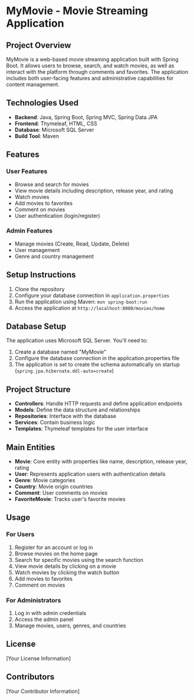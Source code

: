 # MyMovie - Movie Streaming Application

## Project Overview
MyMovie is a web-based movie streaming application built with Spring Boot. It allows users to browse, search, and watch movies, as well as interact with the platform through comments and favorites. The application includes both user-facing features and administrative capabilities for content management.

## Technologies Used
- **Backend**: Java, Spring Boot, Spring MVC, Spring Data JPA
- **Frontend**: Thymeleaf, HTML, CSS
- **Database**: Microsoft SQL Server
- **Build Tool**: Maven

## Features
### User Features
- Browse and search for movies
- View movie details including description, release year, and rating
- Watch movies
- Add movies to favorites
- Comment on movies
- User authentication (login/register)

### Admin Features
- Manage movies (Create, Read, Update, Delete)
- User management
- Genre and country management

## Setup Instructions
1. Clone the repository
2. Configure your database connection in `application.properties`
3. Run the application using Maven: `mvn spring-boot:run`
4. Access the application at `http://localhost:8080/movies/home`

## Database Setup
The application uses Microsoft SQL Server. You'll need to:
1. Create a database named "MyMovie"
2. Configure the database connection in the application.properties file
3. The application is set to create the schema automatically on startup (`spring.jpa.hibernate.ddl-auto=create`)

## Project Structure
- **Controllers**: Handle HTTP requests and define application endpoints
- **Models**: Define the data structure and relationships
- **Repositories**: Interface with the database
- **Services**: Contain business logic
- **Templates**: Thymeleaf templates for the user interface

## Main Entities
- **Movie**: Core entity with properties like name, description, release year, rating
- **User**: Represents application users with authentication details
- **Genre**: Movie categories
- **Country**: Movie origin countries
- **Comment**: User comments on movies
- **FavoriteMovie**: Tracks user's favorite movies

## Usage
### For Users
1. Register for an account or log in
2. Browse movies on the home page
3. Search for specific movies using the search function
4. View movie details by clicking on a movie
5. Watch movies by clicking the watch button
6. Add movies to favorites
7. Comment on movies

### For Administrators
1. Log in with admin credentials
2. Access the admin panel
3. Manage movies, users, genres, and countries

## License
[Your License Information]

## Contributors
[Your Contributor Information]